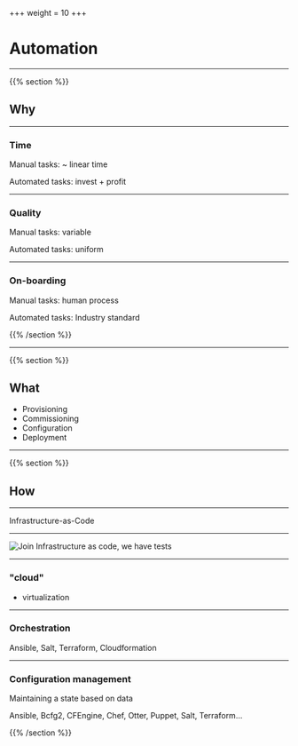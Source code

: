 +++
weight = 10
+++

# Automation

---

{{% section %}}

## Why

---

### Time

Manual tasks: ~ linear time

Automated tasks: invest + profit

---

### Quality

Manual tasks: variable

Automated tasks: uniform

---

### On-boarding

Manual tasks: human process

Automated tasks: Industry standard

{{% /section %}}

---

{{% section %}}

## What

- Provisioning
- Commissioning
- Configuration
- Deployment

---

{{% section %}}

## How

---

Infrastructure-as-Code

---

![Join Infrastructure as code, we have tests](/joinIaC.jpg)

---

### "cloud"

- virtualization

---

### Orchestration

Ansible, Salt, Terraform, Cloudformation

---

### Configuration management

Maintaining a state based on data

Ansible, Bcfg2, CFEngine, Chef, Otter, Puppet, Salt, Terraform…

{{% /section %}}
